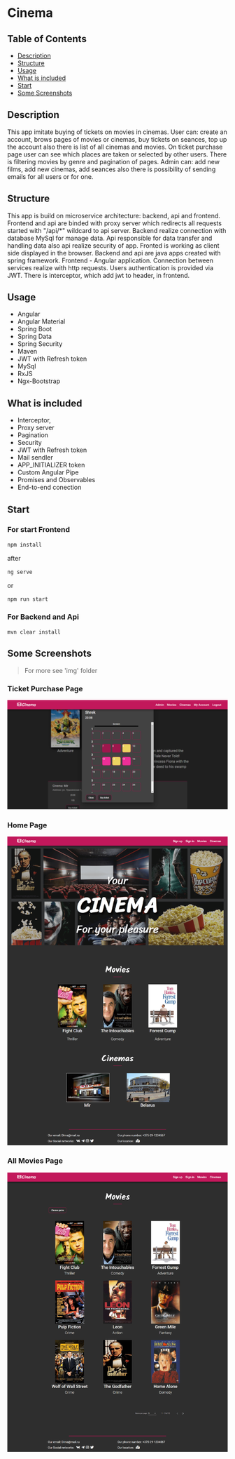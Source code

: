 # Cinema
## Table of Contents
- [Description](#description)
- [Structure](#structure)
- [Usage](#usage)
- [What is included](#what-is-included)
- [Start](#start)
- [Some Screenshots](#some-screenshots)
## Description
This app imitate buying of tickets on movies in cinemas.
User can: create an account, brows pages of movies or cinemas, buy tickets on seances, top up the account also there is list of all cinemas and movies.
On ticket purchase page user can see which places are taken or selected by other users.
There is filtering movies by genre and pagination of pages. 
Admin can: add new films, add new cinemas, add seances also there is possibility of sending emails for all users or for one. 

## Structure
This app is build on microservice architecture: backend, api and frontend.
Frontend and api are binded with proxy server which redirects all requests started with "/api/*" wildcard to api server.
Backend realize connection with database MySql for manage data.
Api responsible for data transfer and handling data also api realize security of app.
Fronted is working as client side displayed in the browser.
Backend and api are java apps created with spring framework.
Frontend - Angular application.
Connection between services realize with http requests.
Users authentication is provided via JWT. 
There is interceptor, which add jwt to header, in frontend.

## Usage
* Angular
* Angular Material
* Spring Boot
* Spring Data
* Spring Security
* Maven
* JWT with Refresh token
* MySql
* RxJS
* Ngx-Bootstrap

## What is included
* Interceptor,
* Proxy server
* Pagination
* Security
* JWT with Refresh token
* Mail sendler
* APP_INITIALIZER token
* Custom Angular Pipe
* Promises and Observables
* End-to-end conection

## Start
### For start Frontend
```bash
npm install
```
after
```bash
ng serve
```
or
```
npm run start
```
### For Backend and Api
```
mvn clear install
```
## Some Screenshots
> For more see 'img' folder
### Ticket Purchase Page
![](img/screenshot_places.png)
### Home Page
![](img/screenshot_home.png)
### All Movies Page
![](img/screenshot_movies.png)
